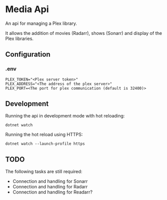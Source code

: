 # Media Api

An api for managing a Plex library.

It allows the addition of movies (Radarr), shows (Sonarr) and display of the
Plex libraries.

## Configuration

### .env

```env
PLEX_TOKEN="<Plex server token>"
PLEX_ADDRESS="<The address of the plex server>"
PLEX_PORT=<The port for plex communication (default is 32400)>
```

## Development

Running the api in development mode with hot reloading:

```SHELL
dotnet watch
```

Running the hot reload using HTTPS:
```
dotnet watch --launch-profile https
```

## TODO

The following tasks are still required:

- Connection and handling for Sonarr
- Connection and handling for Radarr
- Connection and handling for Readarr?
